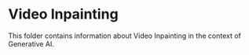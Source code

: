 # Video Inpainting

This folder contains information about Video Inpainting in the context of Generative AI.